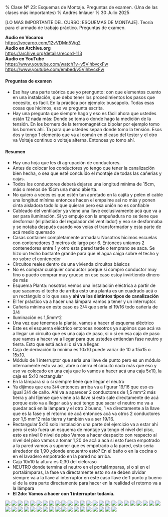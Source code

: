 % Clase Nº 23: Esquemas de Montaje. Preguntas de examen. (Una de las clases más importantes)
% Andrés Imlauer
% 30 Julio 2025

[LO MAS IMPORTANTE DEL CURSO: ESQUEMAS DE MONTAJE]. Teoría para el armado de trabajo práctico. Preguntas de examen.

**Audio en Vocaroo**     
https://vocaroo.com/12vVDMn5Viq2     
**Audio en Archive.org**     
https://archive.org/details/record-113     
**Audio en YouTube**     
https://www.youtube.com/watch?v=v5VihbvcxFw     
https://www.youtube.com/embed/v5VihbvcxFw     
     
     
#### Preguntas de examen

* Eso hay una parte teórica que yo prengunto: con que elementos cuento en una instalación, que debo tener los procedimientos los pasos que necesito, es fácil. En la práctica por ejemplo: buscapolo. Todas esas cosas que hicimos, eso va pregunta escrita.
* Hay una pregunta que siempre hago y eso es fácil ahora que ustedes están 12 nada más: Donde se toma o donde hago la medición de la tensión. En los borners de la termomagnética bipolar por ejemplo tomo los borners ahí. Ta para que ustedes sepan donde tomo la tensión. Esos dos y tengo 1 elemento que va al común en el caso del tester y el
otro va Voltaje continuo o voltaje alterna. Entonces yo tomo ahí.

#### Resumen

* Hay una hoja que les dí agrupación de conductores.
* Antes de colocar los conductores yo tengo que tener la canalización bien hecha, o sea que esté concluído el montaje de todas las cañerías y cajas.
* Todos los conductores deberá dejarse una longitud mínima de 15cm, más o menos de 15cm una mano abierta.
* No quiero a veces es que estén tan apretado en la cajita y pelen el cable una longitud mínima entonces hacen el empalme así no más y ponen cinta aisladora todo lo que quieran pero esa unión no es confiable
* Cableado del ventilador ya viene una llave exclusivamente acá que va a ser para iluminación.  Si yo empujo con la empuñadura no se tiene que desformar (el plástido del
regulador del ventilador) y eso se desformaba y se notaba después cuando vos veías el transformador y esta parte de acá medio quemado
* Casas container completamente armadas: Nosotros hicimos escuelas con contenedores 3 metros de largo por 6. Entonces uníamos 2 contenedores entre 1 y otro esta pared tarde o temprano se saca. Se hizo un techo bastante grande para que el agua caiga sobre el techo y no sobre el contenedor
* Circuitos reales dentro de una vivienda circuitos básicos
* No es comprar cualquier conductor porque si compro conductor muy fino o puedo comprar muy grueso en ese caso estoy invirtiendo dinero de más
* Esquema Planta: nosotros vemos una instalación eléctrica a partir de que sacamos el techo de arriba esto una planta es un cuadrado acá o un rectángulo o lo que sea y **ahí va los distintos tipos de canalización**
* El 1er práctico va a hacer una lámpara vamos a tener y un interruptor.
* Cañería mínima en este caso es 3/4 que sería el 19/16 todo cañería de 3/4
* Iluminación es 1,5mm^2
* Una vez que tenemos la planta, vamos a hacer el esquema eléctrico
* Este es el esquema eléctrico entonces nosotros ya supimos que acá va a llegar un circuito que es una caja de paso, si o si en esa caja de paso que vamos a hacer va a llegar para que ustedes entiendan fase neutro y tierra. Esto que está acá si o si va a llegar.
* Caja de derivación la mínima es 10x10 puede variar de 10 a 15x15 o 15x10.
* Módulo de 1 interruptor que sería una llave de punto pero es un módulo internamente esto va así, abre o cierra el circuito nada más que eso y eso va colocado en una caja que lo vamos a hacer acá una caja 5x10, la caja es 5x10 rectangular
* En la lámpara si o si siempre tiene que llegar el neutro
* Ya dijimos que era 3/4 entonces arriba va a figurar 19/16 que eso es igual 3/4 de caño. Ahí va a aparecer 2 conductores de 1,5 mm^2 más tierra y ahí fíjense que viene a la llave si esto sale directamente de acá porque esto va a llegar acá y acá tengo que sacar el neutro me va a quedar acá en la lámpara y el otro 2 bueno, 1 va directamente a la llave que es la fase y el retorno de acá entonces acá va otros 2 conductores por 1,5 mm^2 más tierra y también va a ser 19/16.
* Rectangular 5x10 solo instalación una parte del ejercicio va a estar ahí pero si esto fuera un esquema de montaje ya tengo el nivel del piso, esto es nivel 0 nivel de piso Vamos a hacer despacito con respecto al nivel del piso vamos a tomar 1,20 de acá a acá si esto fuera empotrado a la pared vamos a suponer que es empotrado a la pared, esto sería alrededor de 1,90 ¿donde encuentro esto? En el baño o en la cocina o en el lavadero empotrado en la pared no arriba.
* Caja 10x10 la altura es 0,30 del cieloraso
* NEUTRO donde termina el neutro en el portalámparas, si o si en el portalámparas, la fase va directamente esto no se deben olvidar siempre va a la llave al interruptor en este caso llave de 1 punto y bueno el de la otra parte directamente para hacer en la realidad el retorno va a la lámpara
* **El 2do: Vamos a hacer con 1 interruptor todavía.**

![](https://blogger.googleusercontent.com/img/b/R29vZ2xl/AVvXsEhXihLo4TobCR5vUbqEEDnpQtvDfrVOfcdaAUmCZDj2bzuR1An3w5nGMRUD8uVtTr0hWFrf4JucZ-HpSlad-741IFfmxwA6LEE5aaBQqsY99Akhd0AWAyKEVf34mYDrkhn5qbItNZr2i9kkpS-ICnzPe2BNx6G4W1D698Ax9u-k0vNOF5Qd7h9TI7NX1so/s4160/IMG_20250507_191210299.jpg)
![](https://blogger.googleusercontent.com/img/b/R29vZ2xl/AVvXsEifWu_YUb-VILvRaRpIQ01DH4vZkVNWrX9zXcNSgdyDWY9l8FAk1BHwlj0sHlIiZ5Qy4gi6bygGuThwNXmUzTNu6gptYP56tPlgsCSx9wk37QtIuOZXdduVKNcy03QJ-sKMX6pEgXMysP5VlnaKduFpSMvXv5ayI4w4JnsuoUUJUrpH5-nSfkKvdcUF3qY/s4160/IMG_20250507_191211516.jpg)
![](https://blogger.googleusercontent.com/img/b/R29vZ2xl/AVvXsEhkG0UjBqhoCoHHA7csAMc6qJdWYrplyFrXiJbnmoGeD7-oYgdEsGQB_xiEc9KuLzNzEGiUUB5g8UUshyphenhyphenwIAsyn5t7WiEyvbvRKIjzc2OOlXT_JwwUgDGr9dtLjv12t__6ulXNznKTDmauLYsu7mod38lUhWE9D3n719cZmHqpVaIf8eC7sWZduinpD3CY/s4160/IMG_20250507_192258332.jpg)
![](https://blogger.googleusercontent.com/img/b/R29vZ2xl/AVvXsEgi-4O5x3mXzXPpoyHj76NrxfGDDXZnS_-LyHXeilC1Wn-PW0rTlh1flL4P9oOzF9FkQBiS74fJ0WYam8E__0RMeZaM6CLMRAUg9Wwx8NpNctlgSIYegiopI-TOIJLzH-BEBLXmQxKWMeGcm_9fAHvKvhgsXGBQBw_kfMO7_EIrhjRCawulQnyrzcUJ2Hc/s4160/IMG_20250507_192301762.jpg)
![](https://blogger.googleusercontent.com/img/b/R29vZ2xl/AVvXsEjds4UUCn08M2dL0BYvmWxqmU0qpHw3y8gJY6qiBZJQv1Fvrfi0j_XP-YCelbshm5nKk2kUlRj0hQihelSjtTkMlKTGe5mVfGNwE_ihz_rIPv73sh-kIz9_34ObcVSKmlvmLDRjN7XkikGFGG-s4Uy4uHAOOZRr9suibzp4MFbZD3vjGsbJl0C1g6qFHxc/s4160/IMG_20250507_193043438.jpg)
![](https://blogger.googleusercontent.com/img/b/R29vZ2xl/AVvXsEjJN8VavVoJemnFZLQLSOjR98dYzqXUtJZ8F591CdKPgY7uHokWNh8HYKdECuHfww_pzwz8PWfLV82S1-H37hoishUj8caUdy_PSePPAO3kS9OxoA70HTOSdn-tRvTVFo1kRbpHQs221tzHyi7oUStlnU2suacga_HZyk-UK4anwnpvIzFuZNUlKpA-Ykk/s4160/IMG_20250507_193527911_HDR.jpg)
![](https://blogger.googleusercontent.com/img/b/R29vZ2xl/AVvXsEh4xooHm3Y2yCM02-_XaGxAOs45R9tEGjGNsrfsc8brZTEMTvXWqYVH8Hgt7qtNnI6oBW1MvHqbPjF35scpLqPltciL3Dhy0PKd02XgWLQhrvWV5PBNdbKZZQvtLJc6x0tO5nX4_8dlCY0I9JRHUkSry8Os6NHYSQyjMptIAAe9b09ETV3KWZHhrsDNnCA/s4160/IMG_20250507_193530649.jpg)
![](https://blogger.googleusercontent.com/img/b/R29vZ2xl/AVvXsEhramrdQy3a4RslDJVsH2MbfOp0wqMpsB-5Mx7wqH97KrGZB5OmJt9Dk7KF8IUuyixsVD3MoVWGX8QcRIIwMqppo8oRLfvXTOXWb0Sy1BGdn16tH2qpNMVNnzLARu3reAG-faU298RSsz4goqVSIqUXBQZtgPuWCdxgLAKYFjGzGn-yaVy_Gbm3Qz8FiF8/s4160/IMG_20250507_194012002.jpg)
![](https://blogger.googleusercontent.com/img/b/R29vZ2xl/AVvXsEjo98l1GBiU5MuBwGtAc3kBkFTa2HYP9X-hajlVer0XMpCMie0M2cENYlkPw8SuNqsNMEG0Wnvm7nWcPc_6-eIxclC6cf2BdngE_r_MMsVB_yayBbL102UfM20DH6oxzOf9s9eo2-d0lWKUNH49CZod3MVc2dl7nkCuv8XPDHXR7Z6nLmN6vjlPZ23C9Jk/s4160/IMG_20250507_194014305.jpg)
![](https://blogger.googleusercontent.com/img/b/R29vZ2xl/AVvXsEhF7SwotffkEZDjRUoMm-SXw4uozgIS2Nxyg-lpn8iyyIVgSeZgZJ4oHq4voc21NoSOQtPMAVbzWvx_Du6gfr_MVstoVMtORNE2yFRAjkNFZf0LFHwv5ID_fwgW5BGwEqBLUitK9QJ3mfiauUi6klEJIjGIsw2jjL1gd0oN3gleumsx-QK29O926pbnWtA/s4160/IMG_20250507_194018996.jpg)
![](https://blogger.googleusercontent.com/img/b/R29vZ2xl/AVvXsEgnUqBR49FM7jCcWk6_FDXHbAVP6G_bKFi5t-9OqLOy7-ytoNZ3VP1hFfRqxx6dM4lEJR6GB7KZEA5XMarCnDDjDw8CY2PsiZ3DVfzckSx0kQomfRoG68TJsqEPBgdg9yIYBGCZl792n8d86zaD3FH6YQNWtBws4km8a288tXePI0KRMuucTK68_Qss_6I/s4160/IMG_20250507_194021705.jpg)
![](https://blogger.googleusercontent.com/img/b/R29vZ2xl/AVvXsEj4aYzdKlnj9WfYZatxvegYas_Tu986WctUgr2MV-obPci8y1VW6e8UOkU-ARQ1sZPBONSWjyJV8NbJgLSxOxgICpYzbMiy6b_iGkn5lgQfboVWhKwRcDyORqIzmlwCcQnRysH2a73WpQb4WI7FnK3cpuhXXvkKJkf4uxiz8EVnEmn-Zs1t-MFArNiCXQ0/s4160/IMG_20250507_194153596.jpg)
![](https://blogger.googleusercontent.com/img/b/R29vZ2xl/AVvXsEihGlvnOlfsPV07-QTwZEQ1KtGTrDKC8DHzZT1XoxlA9xwj6Fxmu-12HpxsLbRSyL-nnmeyR4lQtsRUmjvwG7O5N17KX7G7x0tIIsYfmrHhDYqoYG_mtMJtXTxNP6_NlCKV4aBBJzL2SW6c6SgaOrfVeYw7gpX0y0O3Ha7iNw5Q68v4iFR4zvuui6unl9w/s4160/IMG_20250507_194203221.jpg)
![](https://blogger.googleusercontent.com/img/b/R29vZ2xl/AVvXsEjHpqfPAz9ORrMGFxxbw3AVnVnpbym3yP-DceV8ZGUkt-oTYTa27CJHdTEZ4cSilq3x5JkVeN9iOwQG_0sBSWjGG4sMhYM8pLnpt1-h0fMW3M2T2zFemscOJ_xXZTQVoBPsSyF5e_JaQkeOrcVU61pE2VnBOYu-fL5r1UVtIsEL8We9ugMo-AEmcjzpvq8/s4160/IMG_20250507_194359812_BURST000_COVER_TOP.jpg)
![](https://blogger.googleusercontent.com/img/b/R29vZ2xl/AVvXsEhoWVc4NKs91NUoe5F-Y2eWPK-KgB-Aq8BLwtwhZ9LVs7pDxBxzhqw-4jcx8_nCCFwVVN9qkRowjDziq1sexeuXDmdehWWr6rdEBwU9yq_Xjotw36U0pfA9EY9iLVUssyb6YkJmtyBXKa75JGYtLHL5hLm0N3N6b-vJySL-_DEx_qUHPrXQrD7Rn3gVRaQ/s4160/IMG_20250507_194359812_BURST001.jpg)
![](https://blogger.googleusercontent.com/img/b/R29vZ2xl/AVvXsEjmHyEDpG74ksxlTNDNyM0yP9E4hWdoemrC3_WCWefSoYVoMKN9U4ZAX8io7mm7O4XLQVLm9OgMwsP4CTzjcj5NqLMZj1TKtvjJJt6zqJsubalGL1_ISC79XJ18iYG_QTqzihJ6NVVxWMqcidP-Rb9sVvhxyX-Tr89mtdAgv2lx4K3Eh7Tvmr4mCJGQA5o/s4160/IMG_20250507_194401975.jpg)
![](https://blogger.googleusercontent.com/img/b/R29vZ2xl/AVvXsEiTcn3CcFUyAq1QZIEfyK0pi3L0h8tdX3tY41ogQD_YfdCy41rRE_5o7AJHXwJQRAiz2mJurEmk8cpfeuGj4yRdkfc7aNrn9ntaRo9bXPP0ZVlNwwVBJUzCTOtiWO6WKkrWrEnOcUMCqk7JcGMqf1S14VJObsBBoK6cfjKXU1KZWq3DJl7GCn8bOsGq8N4/s4160/IMG_20250507_194452171_BURST000_COVER_TOP.jpg)
![](https://blogger.googleusercontent.com/img/b/R29vZ2xl/AVvXsEj7K6mHFB7oq57JdXFJg2vgXC75B0IE3ewneEAQyuX2uq_oHk0wiJOHl5s7F5dz-k9c4Q834R5t07Jq-mIuZ4cqENs1opBmiZcyDBSt8gdI80a5Uchwjg38MTHTzgM0ITFX-QcLl433-g9ZUkXH-HOoEKyHePIfMUILCqEX61tRh0nSMLsTH1ltjRhkCwA/s4160/IMG_20250507_194452171_BURST001.jpg)
![](https://blogger.googleusercontent.com/img/b/R29vZ2xl/AVvXsEgQgjhxcQnVUOWFSgjscOcI3vJDYwG9JydHbCu7lgqGQSE8vim5yEVZ1hSUMJhSWx7Ny3ZZQWEtcAK3C2v__LL7T5cbwm5iL7SnoBnOqXGAzhXeEX0vM18054gB2PEP8suAbYLw-ddu45QtGxzFcOAM-0OPf-iHoRITnBQhjvWEd2Qj6k3_IvMY_L2LvBg/s4160/IMG_20250507_194502178_HDR.jpg)
![](https://blogger.googleusercontent.com/img/b/R29vZ2xl/AVvXsEgDZpIhWvxUINJJx4oTcb6NStMLVjGjom72tN6xP4OFMnhAN1v4RMsY8ddhPd58NS1EpwV67yFe_0zNJWAQx9g-2Ton3DandRNQd4wnVjlKAMLbnZGs3BpPQ3-5B7Cu0HphhOaCX67GJckfQ83gHPNDwdQTjO9WjR2wReRluSor8vAKENimazpz1ImVOig/s4160/IMG_20250507_194504289.jpg)
![](https://blogger.googleusercontent.com/img/b/R29vZ2xl/AVvXsEjbU5C5q88P72HtU43FLjob1Sq4vtgvCxQe5ROD9GdqMgSNyMi_GNcNC8VqQrkN51YM9CMZ2YiBECPZuD3NUJrRc1EQUftMF1QB_HmkfL1PV1JLktn2289bfcbfi1uK0geL6CHYuhgCv4ILTYXlW9ZGqqisLJ9gFm4PLkejvZ-zUmiDYCVqaYhbWhQIACg/s4160/IMG_20250507_194558366_HDR.jpg)
![](https://blogger.googleusercontent.com/img/b/R29vZ2xl/AVvXsEgmLkN7NEZyQ2qI1vVbS1B7uaSCkl31e_f9sk6CT-9nmZmpOOvNIMeBORHxo7spNBob4br-lm8pmSb9qlku9KvWxkaP5mMZX1TSHjig5fxwae9LozdjWLA8zCl-pwWFWJVFctCEXniJqoYdT1kYw4oeFqvhCJ_um8hN9Eogg9gfClAswy9MmVG8Y_Yme4A/s4160/IMG_20250507_194606790_HDR.jpg)
![](https://blogger.googleusercontent.com/img/b/R29vZ2xl/AVvXsEhP2bZp0Xux0telS_VN3UIEytOntMr__2GxF_govoM_WzyZ_-fKhjEk2UTEX1GIUPXdjDe2HQq5MPdFdtDAmaOuvtTAjGnQSth1NIjciQTng3gJmeEn27QABQecOxFEL2S9kI2CX1wgJLXcCwAFcpmpCxeHhBPrGgsohD-2v3UvW9YXVRSt9If3XDBZ-yc/s4160/IMG_20250507_194625851.jpg)
![](https://blogger.googleusercontent.com/img/b/R29vZ2xl/AVvXsEhW2YdX0fC3puiYkGRX2f0BbtC0ysqXZhRNZrLRt33E1f6X1_w2c9u9l__fcvRwsHnPpmiPJsEyBEpZyulw3PjQdnTvbFYK1hq54OjbI0bzCinBRgRxnmeY6rE4ocIfeCJWI21hPSFRg0Ozt-Bra840QUv88Q3hDnhLk8Ck7e3RbDjuywAmSigmikIbhZ8/s4160/IMG_20250507_194726399.jpg)
![](https://blogger.googleusercontent.com/img/b/R29vZ2xl/AVvXsEiAUk5AWnKfzUbQOzyIJEQS3fCeiYRBMUiATK6Q03uKqSMrNvu0iM75CPFxW4caq42sbIQUuBWvgOvtkgWUJdMxDvWGtYDk8LMRVuFaca2PBQhmHpbtDXm_QrjD4ELctEeLE_hdfsik_S-3JkwQD6kcgeII9a6Bzoy58vPNYMbIGAskXmZaZwcTUQen5BQ/s4160/IMG_20250507_195038197_HDR.jpg)
![](https://blogger.googleusercontent.com/img/b/R29vZ2xl/AVvXsEgQTrM2VRpEh0Bot4H64Irq9nrn4K-2LY4M0SyPrAHAALMlWI_wjrS5o7Z_PELvgIX7QnMlknitwrHgOysL_VxoaulBiJDskZ9pHdegjaJZcVR1lXDVGOu4vPwQftcajLR2SETq_RTY-7hRcl5VhaU2svZUmKqho3qdCuZ8ztVJ-Ggu_VBqbXX2Z8RjWhQ/s4160/IMG_20250507_195341039.jpg)
![](https://blogger.googleusercontent.com/img/b/R29vZ2xl/AVvXsEiiMClfDwX0z5jQgtfLNmc8mmiwAhLrBxRumL_qAKGHC977zm1cW9l2xSN2QJIQj-JdlS-WIdcqbzmEwz8FndrQgC2VOF5nIw_6RacQakM6ztKofBHvxGc3LhfyIHVKop1R2hzwfkmwNmwV6wm3qcYAPh7iekh1MbRlm3fjAVFVxOhYJxF4ek_U34-vHRs/s4160/IMG_20250507_195803072.jpg)
![](https://blogger.googleusercontent.com/img/b/R29vZ2xl/AVvXsEjiYckAwJ3jG7pRrvmO7Ug-dN9PqqiLiCf1deYkVX0LGY_Zs_hvXhoHeNiHvZDFXEUs7o3Mp_R4GMuy5O0O8vCrULhosttk59MDgIprAh5LgsVIQNuTYF03aPWZYfsDg48DSVQLoWRU3JilSo_JtGGfNJ6fOQ4IPLVt4OTK11TxCjOIlpqNpRq1eCGPG9Q/s4160/IMG_20250507_195804563.jpg)
![](https://blogger.googleusercontent.com/img/b/R29vZ2xl/AVvXsEhI6bTa6EFLooyUcC9ltlfiR8fAJQ-ro6TNq_FHwbwe4hXSA6YNFUztuQjs24ya9EV5fc82IBUd0W4fP8I2XH4l86_csUhVTgTjky16BcpEo7stPHNTRONYmCjhnAVxR7d_rNERr5OP05LoRqzQC52LW3f2mN8GHEb-eqrqhv_PtxvpnJGBIy5VJpAArWg/s4160/IMG_20250507_195808154.jpg)
![](https://blogger.googleusercontent.com/img/b/R29vZ2xl/AVvXsEgC3A3_bWYakq6SYEf9Gzj_E49MJqdoUQDVOZ-X_xeQEmUiY0uBjwl9V-LLhCj-WkOGG05njCVFLQrn6cRxwzW6I1r6W52O4DG6EstG-3691InK8Rrf_5BDcUBL6Ef9_SnMmQBnWD8kmfyBEzIMhW2H2r9VfJ25fCAluwl5h8soQWIBgxcrJpKoT3bHBzk/s4160/IMG_20250507_195937045.jpg)
![](https://blogger.googleusercontent.com/img/b/R29vZ2xl/AVvXsEjjM_pnTV1yWWfrk9pi7Op7UzAZOOjBUBk_fmLBr875DZ3hoe0nI9S-iUIqHnhrSvmuIvPbOfR-8cB-ulVa8OKNv6docM9Dq2y5qGE6oq8zc-lYJI3Y6nEoRxmyMus7LkH1NxKuNuBbHfTx5pCsUXG-2JUpSVdw1TxcHDA3ARBGtotw1T98NOjeYDrCQH4/s4160/IMG_20250507_195951036_HDR.jpg)
![](https://blogger.googleusercontent.com/img/b/R29vZ2xl/AVvXsEiT59jtE1PzIs7JbFC4Pvobjt_qo-pOaIjUvgW3HbecMkxa2RP4P1c-bhYbnV-tWIF4VONkR_YAJAQqquSfxqFM8SlAmc5SwChn6pGbK22a4OC3bjKwOiqP3iU3Mr2xJOuBt25WRVD3S6D6hUMJ4gLN9XQ40qYl4-19kWxJ_04qAg8rm4UG7ezJiKx_AYA/s4160/IMG_20250507_195952175.jpg)
![](https://blogger.googleusercontent.com/img/b/R29vZ2xl/AVvXsEhhW7vtxVV2eE9VKWfK7KKnkQAC_pU-Xn7tnkEa5EscNZsqW3agh7xGvsLux8Q5WhfZCjZZppxZlyTpXy7vhkMJ727f0a7KyWCdmM78vnf7I80wG4YQvNTQwJktdBxKbl1bRmi_jDhtqZxlcJ7R9oGcms6DSkljg9g-ikun2Gn2OBH5F9OlsDqzhqdyUos/s4160/IMG_20250507_195959323.jpg)
![](https://blogger.googleusercontent.com/img/b/R29vZ2xl/AVvXsEhi9pvhDUHqLU1_kg7oOPVKT2tdGZV32S-j07zw4vn5uIkzCqHhNQkBBhq83glNXR6yV4PMtdooHcH3uiPvOufVMDMuRFaFgCW5kS3QXZPTRMeDLsldK5kgS3fJrg_4klrJm4jALFXevIxvjhSbEFlxOa9V-ic4AuZGBIoAjoF5Xgf7ScdSYLTw9ZwpdrU/s4160/IMG_20250507_200001149.jpg)
![](https://blogger.googleusercontent.com/img/b/R29vZ2xl/AVvXsEjZsCogXmHO2FZOCMeO6c9JNc-JphHhqiEJaM7ZLn0xctkQeWWlKz1I-dh0Ih4ZpWPgCr3cMqMwW5mrMMDt3YIaUBHYfoNpSFP6Z_2fGzP9VPbDtUbmIhZUl90e51UIgzLz-xIQB0q1q206OESVmQv-Az6ZCisWsxZfe4FhzXR_4dpiHCCjLYgSiGWqBMg/s4160/IMG_20250507_200229595.jpg)
![](https://blogger.googleusercontent.com/img/b/R29vZ2xl/AVvXsEhUe6hx8CmKsFcHhjVwl-Vm_1K8KOppGLfpEOitpF13b1p880Ur78GvRvzWi9qjxLxRpmIup1yDcULfRcL3wUR9KDWoIYljbZbjzQZQGB-mMBOE3S4h2PybQxRKtvEu8BV3VEGHrmESXUMJ2NnB_p7J9Hgtib1K3iYOaRX9R3uWVrNUqalBKjhQ-bnrhvo/s4160/IMG_20250507_200346829.jpg)
![](https://blogger.googleusercontent.com/img/b/R29vZ2xl/AVvXsEhOeZJnE9SGQ-ri4qJCij_ja01BR0-qTmKnxBJ86MEPLkyuQgh7i-la9VrX0shqCI3yMo7SCHLqR-LZhByB35VVZa_X06iZxCEzuCgPvpSJI4sSNRSAW9v23XZjFZOWqmEOPFkoEpVfQDNQ7F2LHZBrKG_uzhVk-pkrHk28dAoSrS-cJVk1dBh0kxQwi9M/s4160/IMG_20250507_200349380.jpg)
![](https://blogger.googleusercontent.com/img/b/R29vZ2xl/AVvXsEgXQEtwkYOSiB4XWSZTmWe6G4OLG7ViT4PFwRTGEEKWV8esKG5WE1RMkekY7bctiCFAMCrJyFXZO66WCdrZyrHtkOnfQZHmXwJEMi8FTmgXRbL75Ys2jdnbrOWDzmd3Bv4_lYHnW2XZxO6gR6k7a1zajKCH5ckQJ0rbw1Jy8kbr3Rx8N4LSA3djOsZJ9b8/s4160/IMG_20250507_200350405.jpg)
![](https://blogger.googleusercontent.com/img/b/R29vZ2xl/AVvXsEj3XN_NK3oBUmNESNAlgaz-0eRfbJ5VP5llmJKeFvMuj6Dpi5RpqLjRKkHmoe4hcH1whkDpAnZEvCOJ2Y_73uDhsK3o2tNGyEGWp_jf9jiT7t45RCsg5tNXog-sDzXCaMyUaLiZy2aN6Fw9hq-PybanRLWoXxRWwN54iYaJfPMg7_4eCjlSD-zBFtv6D8w/s4160/IMG_20250507_201619651.jpg)
![](https://blogger.googleusercontent.com/img/b/R29vZ2xl/AVvXsEjf37hJJZP3x8GSjhaINjsrPIUliz2TBktPNfgWpkSxBsNiedUfnjsYZCXdKIkIMp8NhFdTVLQxYAe4Kt6Rksoczvy4kD5FKV1476hldRKoVhxZrg7DmnzyPN9TvTnN8OW4QVCFaJ8ISWOj5FF-dMvvSVSA3IHkRla8pP5H1qm_anRG3l05dUJ9dbpw7b8/s4160/IMG_20250507_201636796_HDR.jpg)
![](https://blogger.googleusercontent.com/img/b/R29vZ2xl/AVvXsEhKzLtKf8Pa66lp1B8Z_39NayIdA5Hh9OMyC36lZcjRdB0Dju4q_8t2rz_-7IkbZWUbs4P-KadDBhb8WD_4wyOgC_Rc8FLMGyH3uTqlaD5_pMac0Fv5TT0V7rA5Ksknf8WL28nbT3MkfObdeFFYyB6tgrXo_m_JFfQAKUbSKuim1Lk4ReVau3VIj5QgP-o/s4160/IMG_20250507_201638127.jpg)
![](https://blogger.googleusercontent.com/img/b/R29vZ2xl/AVvXsEg_1Jx_U9ZWdH4feIxFXNIBRWuckmlHhUCnr2eGu6nCfbSYke8zt-oorhlEf85XbWIRLrqzLbDyPY5C2cIaT5oc9n1MvEem0NSGGUoLf9lmHZsILuMGpvMHXKgwG7IJAroRa7kFYVe8Gw-lqph_iE4r9nArhYhn2wyDtGzZpahTO0cEDU3QSJHJgghNEjc/s4160/IMG_20250507_201855211.jpg)
![](https://blogger.googleusercontent.com/img/b/R29vZ2xl/AVvXsEiMkRdtDHhNr_VT4DL0Y3ZjdzuyimbZir7xioEgtogVOKabl1pikiliITqeOBbe2FxvAq_gakM74JkinxLELOSdKBBOigJ6c8SdmPs1D1bHU-1HzbkheWhbApTCEu8ayZzSySD9aOTbhDcAPiNgds5L7-vhaliK87k-nmql5HcvO9-ly795GYGvqbr53gQ/s4160/IMG_20250507_201900387.jpg)

